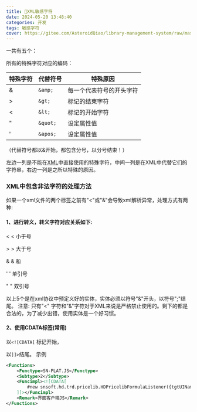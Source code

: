 ```yaml
---
title: 🍍XML敏感字符
date: 2024-05-20 13:48:40
categories: 开发
tags: 敏感字符
cover: https://gitee.com/AsteroidQiao/library-management-system/raw/master/book-avatar/17161842071141716184206438.png
---
```


一共有五个：

所有的特殊字符对应的编码：

| 特殊字符 | 代替符号     | 特殊原因         |
|------|----------|--------------|
| &    | `&amp;`  | 每一个代表符号的开头字符 |
| >    | `&gt;`   | 标记的结束字符      |
| <    | `&lt;`   | 标记的开始字符      |
| "    | `&quot;` | 设定属性值        |
| '    | `&apos;` | 设定属性值        |

（代替符号都以&开始，都包含分号，以分号结束！）

左边一列是不能在[XML]()中直接使用的特殊字符，中间一列是在XML中代替它们的字符串，右边一列是之所以特殊的原因。

### XML中包含非法字符的处理方法

如果一个xml文件的两个标签之前有"<"或"&"会导致xml解析异常，处理方式有两种:

#### 1、进行转义，转义字符对应关系如下:

< <                小于号

\> >                大于号

& & 和

' '                    单引号

" "                双引号

以上5个是在xml协议中预定义好的实体，实体必须以符号"&"开头，以符号";"结尾。 注意: 只有"<" 字符和"&"字符对于XML来说是严格禁止使用的。剩下的都是合法的，为了减少出错，使用实体是一个好习惯。

#### 2、使用CDATA标签(常用)

以`<![CDATA[` 标记开始，

以`]]>`结尾。
示例

```xml
<Functions>
    <Functype>SN-PLAT.JS</Functype>
    <Subtype>2</Subtype>
    <Funcimpl><![CDATA[
        #new snsoft.hd.trd.pricelib.HDPricelibFormulaListener({tgtUINames:["pricelib"]})
    ]]></Funcimpl>
    <Remark>界面客户端JS</Remark>
</Functions>
```
